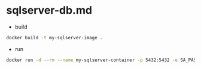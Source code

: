# sqlserver-db.md

- build

```bash
docker build -t my-sqlserver-image .
```

- run

```bash
docker run -d --rm --name my-sqlserver-container -p 5432:5432 -e SA_PASSWORD=Strong@Passw0rd my-sqlserver-image
```
